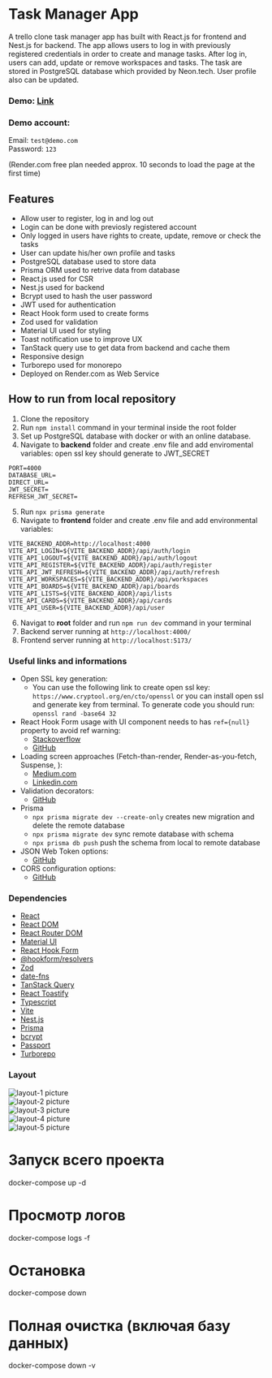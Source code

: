 # **Task Manager App**

A trello clone task manager app has built with React.js for frontend and Nest.js for backend. The app allows users to log in with previously registered credentials in order to create and manage tasks. After log in, users can add, update or remove workspaces and tasks. The task are stored in PostgreSQL database which provided by Neon.tech. User profile also can be updated.

### Demo: [Link](https://task-manager-0d77.onrender.com/)

### Demo account:

Email: `test@demo.com`<br>
Password: `123`

(Render.com free plan needed approx. 10 seconds to load the page at the first time)

## Features

- Allow user to register, log in and log out
- Login can be done with previosly registered account
- Only logged in users have rights to create, update, remove or check the tasks
- User can update his/her own profile and tasks
- PostgreSQL database used to store data
- Prisma ORM used to retrive data from database
- React.js used for CSR
- Nest.js used for backend
- Bcrypt used to hash the user password
- JWT used for authentication
- React Hook form used to create forms
- Zod used for validation
- Material UI used for styling
- Toast notification use to improve UX
- TanStack query use to get data from backend and cache them
- Responsive design
- Turborepo used for monorepo
- Deployed on Render.com as Web Service

## How to run from local repository

1. Clone the repository
2. Run `npm install` command in your terminal inside the root folder
3. Set up PostgreSQL database with docker or with an online database.
4. Navigate to **backend** folder and create .env file and add enviromental variables:
   open ssl key should generate to JWT_SECRET<br>

```
PORT=4000
DATABASE_URL=
DIRECT_URL=
JWT_SECRET=
REFRESH_JWT_SECRET=
```

5. Run `npx prisma generate`
6. Navigate to **frontend** folder and create .env file and add environmental variables:

```
VITE_BACKEND_ADDR=http://localhost:4000
VITE_API_LOGIN=${VITE_BACKEND_ADDR}/api/auth/login
VITE_API_LOGOUT=${VITE_BACKEND_ADDR}/api/auth/logout
VITE_API_REGISTER=${VITE_BACKEND_ADDR}/api/auth/register
VITE_API_JWT_REFRESH=${VITE_BACKEND_ADDR}/api/auth/refresh
VITE_API_WORKSPACES=${VITE_BACKEND_ADDR}/api/workspaces
VITE_API_BOARDS=${VITE_BACKEND_ADDR}/api/boards
VITE_API_LISTS=${VITE_BACKEND_ADDR}/api/lists
VITE_API_CARDS=${VITE_BACKEND_ADDR}/api/cards
VITE_API_USER=${VITE_BACKEND_ADDR}/api/user
```

6. Navigat to **root** folder and run `npm run dev` command in your terminal
7. Backend server running at `http://localhost:4000/`
8. Frontend server running at `http://localhost:5173/`

### Useful links and informations

- Open SSL key generation:
  - You can use the following link to create open ssl key: `https://www.cryptool.org/en/cto/openssl` or you can install open ssl and generate key from terminal. To generate code you should run: `openssl rand -base64 32`
- React Hook Form usage with UI component needs to has `ref={null}` property to avoid ref warning:
  - [Stackoverflow](https://stackoverflow.com/questions/67877887/react-hook-form-v7-function-components-cannot-be-given-refs-attempts-to-access)
  - [GitHub](https://github.com/react-hook-form/react-hook-form/issues/3411)
- Loading screen approaches (Fetch-than-render, Render-as-you-fetch, Suspense, ):
  - [Medium.com](https://medium.com/jspoint/introduction-to-react-v18-suspense-and-render-as-you-fetch-approach-1b259551a4c0)
  - [Linkedin.com](https://www.linkedin.com/pulse/fetch-then-render-render-as-you-fetch-fetch-on-render-amit-pal/)
- Validation decorators:
  - [GitHub](https://github.com/typestack/class-validator#validation-decorators)
- Prisma
  - `npx prisma migrate dev --create-only` creates new migration and delete the remote database
  - `npx prisma migrate dev` sync remote database with schema
  - `npx prisma db push` push the schema from local to remote database
- JSON Web Token options:
  - [GitHub](https://github.com/auth0/node-jsonwebtoken?tab=readme-ov-file#token-expiration-exp-claim)
- CORS configuration options:
  - [GitHub](https://github.com/expressjs/cors#configuration-options)

### Dependencies

- [React](https://react.dev/)
- [React DOM](https://www.npmjs.com/package/react-dom)
- [React Router DOM](https://www.npmjs.com/package/react-router-dom)
- [Material UI](https://mui.com/)
- [React Hook Form](https://react-hook-form.com/)
- [@hookform/resolvers](https://www.npmjs.com/package/@hookform/resolvers)
- [Zod](https://zod.dev/)
- [date-fns](https://date-fns.org/)
- [TanStack Query](https://tanstack.com/)
- [React Toastify](https://www.npmjs.com/package/react-toastify)
- [Typescript](https://www.typescriptlang.org/)
- [Vite](https://vitejs.dev/)
- [Nest.js](https://nestjs.com/)
- [Prisma](https://www.prisma.io/)
- [bcrypt](https://www.npmjs.com/package/bcrypt)
- [Passport](https://www.passportjs.org/)
- [Turborepo](https://turbo.build/repo)

### Layout

![layout-1 picture](https://github.com/ev0clu/task-manager/blob/main/layout-1.png?raw=true)<br>
![layout-2 picture](https://github.com/ev0clu/task-manager/blob/main/layout-2.png?raw=true)<br>
![layout-3 picture](https://github.com/ev0clu/task-manager/blob/main/layout-3.png?raw=true)<br>
![layout-4 picture](https://github.com/ev0clu/task-manager/blob/main/layout-4.png?raw=true)<br>
![layout-5 picture](https://github.com/ev0clu/task-manager/blob/main/layout-5.png?raw=true)<br>



# Запуск всего проекта
docker-compose up -d

# Просмотр логов
docker-compose logs -f

# Остановка
docker-compose down

# Полная очистка (включая базу данных)
docker-compose down -v
